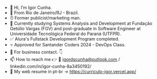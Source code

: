 - 👋 Hi, I’m Igor Cunha.
- 📍 From Rio de Janeiro/RJ - Brazil.
- ⏰ Former publicist/marketing man.
- 🌱 Currently studying Systems Analysis and Development at Fundação Getúlio Vargas (FGV) and post-graduate in Software Engineer at Universidade Tecnológica Federal do Paraná (UTFPR).
- ✅ Alura's Fullstack Development Program completed.
- ⭐ Approved for Santander Coders 2024 - DevOps Class.
- 👀 For business contact. 👇
- 📫 How to reach me 👉 📩 igordscunha@outlook.com / linkedin.com/in/igor-cunha-8a3450192/
- 📒 My web resume in pt-br -> https://curriculo-igor.vercel.app/
